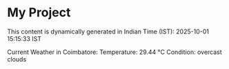 # My Project

This content is dynamically generated in Indian Time (IST): 2025-10-01 15:15:33 IST


Current Weather in Coimbatore:
Temperature: 29.44 °C
Condition: overcast clouds
